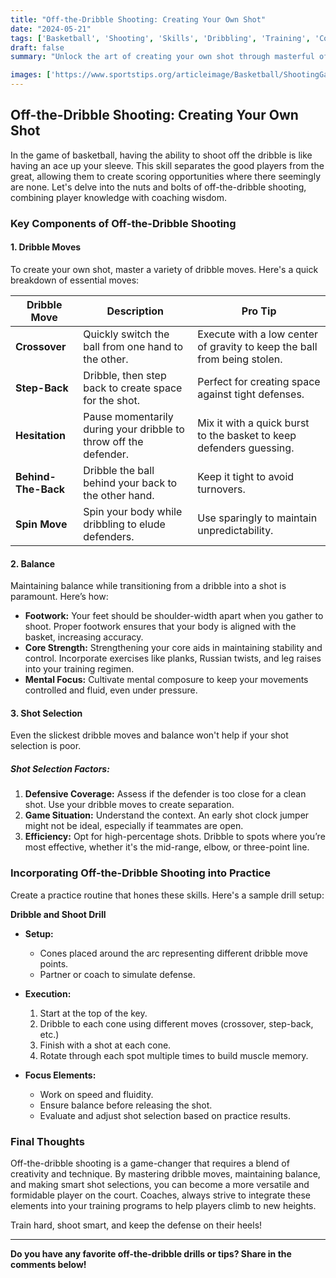 ```yaml
---
title: "Off-the-Dribble Shooting: Creating Your Own Shot"
date: "2024-05-21"
tags: ['Basketball', 'Shooting', 'Skills', 'Dribbling', 'Training', 'Coaching', 'Player Development']
draft: false
summary: "Unlock the art of creating your own shot through masterful off-the-dribble shooting. Learn essential dribble moves, maintain balance, and make smarter shot selections."

images: ['https://www.sportstips.org/articleimage/Basketball/ShootingGaurd/off_the_dribble_shooting_creating_your_own_shot.webp']
---
```


## Off-the-Dribble Shooting: Creating Your Own Shot

In the game of basketball, having the ability to shoot off the dribble is like having an ace up your sleeve. This skill separates the good players from the great, allowing them to create scoring opportunities where there seemingly are none. Let's delve into the nuts and bolts of off-the-dribble shooting, combining player knowledge with coaching wisdom.

### Key Components of Off-the-Dribble Shooting

#### 1. Dribble Moves
To create your own shot, master a variety of dribble moves. Here's a quick breakdown of essential moves:

| Dribble Move | Description | Pro Tip |
| --- | --- | --- |
| **Crossover** | Quickly switch the ball from one hand to the other. | Execute with a low center of gravity to keep the ball from being stolen. |
| **Step-Back** | Dribble, then step back to create space for the shot. | Perfect for creating space against tight defenses. |
| **Hesitation** | Pause momentarily during your dribble to throw off the defender. | Mix it with a quick burst to the basket to keep defenders guessing. |
| **Behind-The-Back** | Dribble the ball behind your back to the other hand. | Keep it tight to avoid turnovers. |
| **Spin Move** | Spin your body while dribbling to elude defenders. | Use sparingly to maintain unpredictability. |

#### 2. Balance

Maintaining balance while transitioning from a dribble into a shot is paramount. Here’s how:

- **Footwork:** Your feet should be shoulder-width apart when you gather to shoot. Proper footwork ensures that your body is aligned with the basket, increasing accuracy.
- **Core Strength:** Strengthening your core aids in maintaining stability and control. Incorporate exercises like planks, Russian twists, and leg raises into your training regimen.
- **Mental Focus:** Cultivate mental composure to keep your movements controlled and fluid, even under pressure.

#### 3. Shot Selection

Even the slickest dribble moves and balance won't help if your shot selection is poor.

##### Shot Selection Factors:

1. **Defensive Coverage:** Assess if the defender is too close for a clean shot. Use your dribble moves to create separation.
2. **Game Situation:** Understand the context. An early shot clock jumper might not be ideal, especially if teammates are open.
3. **Efficiency:** Opt for high-percentage shots. Dribble to spots where you’re most effective, whether it's the mid-range, elbow, or three-point line.

### Incorporating Off-the-Dribble Shooting into Practice

Create a practice routine that hones these skills. Here's a sample drill setup:

**Dribble and Shoot Drill**

- **Setup:**
  - Cones placed around the arc representing different dribble move points.
  - Partner or coach to simulate defense.

- **Execution:**
  1. Start at the top of the key.
  2. Dribble to each cone using different moves (crossover, step-back, etc.)
  3. Finish with a shot at each cone.
  4. Rotate through each spot multiple times to build muscle memory.

- **Focus Elements:**
  - Work on speed and fluidity.
  - Ensure balance before releasing the shot.
  - Evaluate and adjust shot selection based on practice results.

### Final Thoughts

Off-the-dribble shooting is a game-changer that requires a blend of creativity and technique. By mastering dribble moves, maintaining balance, and making smart shot selections, you can become a more versatile and formidable player on the court. Coaches, always strive to integrate these elements into your training programs to help players climb to new heights.

Train hard, shoot smart, and keep the defense on their heels!

---

**Do you have any favorite off-the-dribble drills or tips? Share in the comments below!**
```